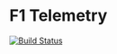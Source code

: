 # F1 Telemetry

[![Build Status](https://dev.azure.com/wakatobi/F1%20Telemetry/_apis/build/status/ferdinh.F1-Telemetry?branchName=master)](https://dev.azure.com/wakatobi/F1%20Telemetry/_build/latest?definitionId=2&branchName=master)
